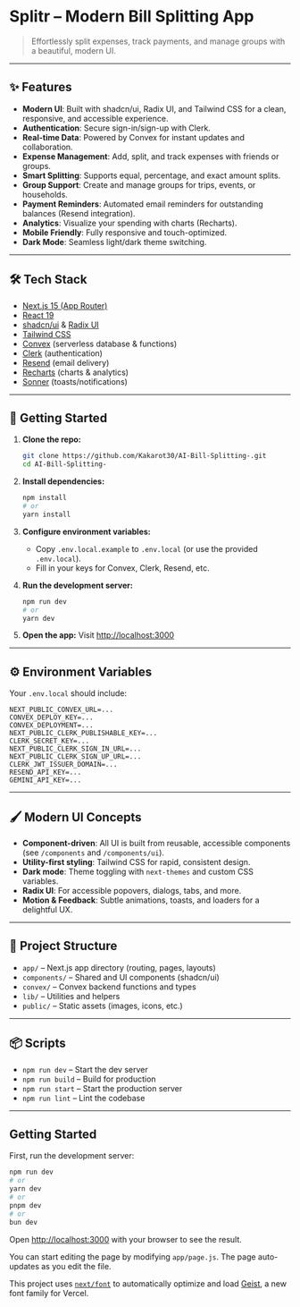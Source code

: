 # Splitr – Modern Bill Splitting App

> Effortlessly split expenses, track payments, and manage groups with a beautiful, modern UI.

---

## ✨ Features

- **Modern UI**: Built with shadcn/ui, Radix UI, and Tailwind CSS for a clean, responsive, and accessible experience.
- **Authentication**: Secure sign-in/sign-up with Clerk.
- **Real-time Data**: Powered by Convex for instant updates and collaboration.
- **Expense Management**: Add, split, and track expenses with friends or groups.
- **Smart Splitting**: Supports equal, percentage, and exact amount splits.
- **Group Support**: Create and manage groups for trips, events, or households.
- **Payment Reminders**: Automated email reminders for outstanding balances (Resend integration).
- **Analytics**: Visualize your spending with charts (Recharts).
- **Mobile Friendly**: Fully responsive and touch-optimized.
- **Dark Mode**: Seamless light/dark theme switching.

---

## 🛠️ Tech Stack

- [Next.js 15 (App Router)](https://nextjs.org/)
- [React 19](https://react.dev/)
- [shadcn/ui](https://ui.shadcn.com/) & [Radix UI](https://www.radix-ui.com/)
- [Tailwind CSS](https://tailwindcss.com/)
- [Convex](https://convex.dev/) (serverless database & functions)
- [Clerk](https://clerk.com/) (authentication)
- [Resend](https://resend.com/) (email delivery)
- [Recharts](https://recharts.org/) (charts & analytics)
- [Sonner](https://sonner.emilkowal.ski/) (toasts/notifications)

---

## 🚀 Getting Started

1. **Clone the repo:**

   ```bash
   git clone https://github.com/Kakarot30/AI-Bill-Splitting-.git
   cd AI-Bill-Splitting-
   ```

2. **Install dependencies:**

   ```bash
   npm install
   # or
   yarn install
   ```

3. **Configure environment variables:**

   - Copy `.env.local.example` to `.env.local` (or use the provided `.env.local`).
   - Fill in your keys for Convex, Clerk, Resend, etc.

4. **Run the development server:**

   ```bash
   npm run dev
   # or
   yarn dev
   ```

5. **Open the app:**
   Visit [http://localhost:3000](http://localhost:3000)

---

## ⚙️ Environment Variables

Your `.env.local` should include:

```
NEXT_PUBLIC_CONVEX_URL=...
CONVEX_DEPLOY_KEY=...
CONVEX_DEPLOYMENT=...
NEXT_PUBLIC_CLERK_PUBLISHABLE_KEY=...
CLERK_SECRET_KEY=...
NEXT_PUBLIC_CLERK_SIGN_IN_URL=...
NEXT_PUBLIC_CLERK_SIGN_UP_URL=...
CLERK_JWT_ISSUER_DOMAIN=...
RESEND_API_KEY=...
GEMINI_API_KEY=...
```

---

## 🖌️ Modern UI Concepts

- **Component-driven**: All UI is built from reusable, accessible components (see `/components` and `/components/ui`).
- **Utility-first styling**: Tailwind CSS for rapid, consistent design.
- **Dark mode**: Theme toggling with `next-themes` and custom CSS variables.
- **Radix UI**: For accessible popovers, dialogs, tabs, and more.
- **Motion & Feedback**: Subtle animations, toasts, and loaders for a delightful UX.

---

## 📁 Project Structure

- `app/` – Next.js app directory (routing, pages, layouts)
- `components/` – Shared and UI components (shadcn/ui)
- `convex/` – Convex backend functions and types
- `lib/` – Utilities and helpers
- `public/` – Static assets (images, icons, etc.)

---

## 📦 Scripts

- `npm run dev` – Start the dev server
- `npm run build` – Build for production
- `npm run start` – Start the production server
- `npm run lint` – Lint the codebase

---

## Getting Started

First, run the development server:

```bash
npm run dev
# or
yarn dev
# or
pnpm dev
# or
bun dev
```

Open [http://localhost:3000](http://localhost:3000) with your browser to see the result.

You can start editing the page by modifying `app/page.js`. The page auto-updates as you edit the file.

This project uses [`next/font`](https://nextjs.org/docs/app/building-your-application/optimizing/fonts) to automatically optimize and load [Geist](https://vercel.com/font), a new font family for Vercel.

